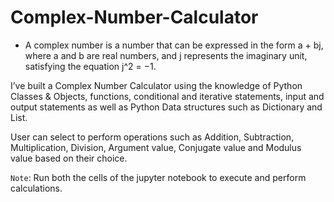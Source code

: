 # Complex-Number-Calculator

- A complex number is a number that can be expressed in the form a + bj, where a and b are real numbers, and j represents the imaginary unit, satisfying the equation j^2 = −1.

I’ve built a Complex Number Calculator using the knowledge of Python Classes & Objects, functions, conditional  and iterative statements, input and output statements as well as Python Data structures such as Dictionary and List.

User can select to perform operations such as Addition, Subtraction, Multiplication, Division, Argument value, Conjugate value and Modulus value based on their choice.

`Note`: Run both the cells of the jupyter notebook to execute and perform calculations.
